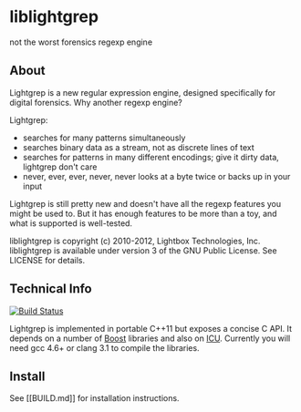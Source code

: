 liblightgrep
============

not the worst forensics regexp engine

About
-----
Lightgrep is a new regular expression engine, designed specifically for digital forensics. Why another regexp engine?

Lightgrep:
 * searches for many patterns simultaneously
 * searches binary data as a stream, not as discrete lines of text
 * searches for patterns in many different encodings; give it dirty data, lightgrep don't care
 * never, ever, ever, never, never looks at a byte twice or backs up in your input

Lightgrep is still pretty new and doesn't have all the regexp features you might be used to. But it has enough features to be more than a toy, and what is supported is well-tested.

liblightgrep is copyright (c) 2010-2012, Lightbox Technologies, Inc. liblightgrep is available under version 3 of the GNU Public License. See LICENSE for details.

Technical Info
--------------
[![Build Status](https://secure.travis-ci.org/jonstewart/liblightgrep.png?branch=master)](https://travis-ci.org/jonstewart/liblightgrep)

Lightgrep is implemented in portable C++11 but exposes a concise C API. It depends on a number of [Boost](http://www.boost.org/) libraries and also on [ICU](http://www.icu-project.org). Currently you will need gcc 4.6+ or clang 3.1 to compile the libraries.

Install
-------
See [[BUILD.md]] for installation instructions.
